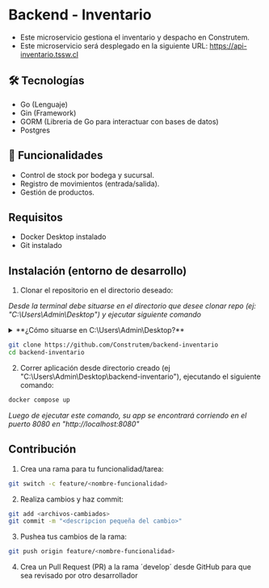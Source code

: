 # Backend - Inventario

- Este microservicio gestiona el inventario y despacho en Construtem.
- Este microservicio será desplegado en la siguiente URL: https://api-inventario.tssw.cl

## 🛠️ Tecnologías
- Go (Lenguaje)
- Gin (Framework)
- GORM (Libreria de Go para interactuar con bases de datos)
- Postgres

## 🚀 Funcionalidades
- Control de stock por bodega y sucursal.
- Registro de movimientos (entrada/salida).
- Gestión de productos.

## Requisitos

- Docker Desktop instalado
- Git instalado 

## Instalación (entorno de desarrollo)

1. Clonar el repositorio en el directorio deseado:

*Desde la terminal debe situarse en el directorio que desee clonar repo (ej: "C:\Users\Admin\Desktop") y ejecutar siguiente comando*

<details>

<summary>**¿Cómo situarse en C:\Users\Admin\Desktop?**</summary>

1. Abrir terminal (Ya sea powershell, cmd, git bash, etc)
2. Te encontrarás situado en C:\Users\Admin o algo así
3. Debes ejecutar el comando
```bash
cd .\Desktop\
```
*Cualquier consulta escribirme a wsp +56979828311*
</details>

```bash
git clone https://github.com/Construtem/backend-inventario
cd backend-inventario
```
2. Correr aplicación desde directorio creado (ej "C:\Users\Admin\Desktop\backend-inventario"),
ejecutando el siguiente comando:
```bash
docker compose up
```
*Luego de ejecutar este comando, su app se encontrará corriendo en el puerto 8080 en "http://localhost:8080"*


## Contribución

1. Crea una rama para tu funcionalidad/tarea:

```bash
git switch -c feature/<nombre-funcionalidad>
```

2. Realiza cambios y haz commit:

```bash
git add <archivos-cambiados>
git commit -m "<descripcion pequeña del cambio>"
```

3. Pushea tus cambios de la rama:

```bash
git push origin feature/<nombre-funcionalidad> 
```

4. Crea un Pull Request (PR) a la rama ´develop´ desde GitHub para que sea revisado por otro desarrollador
